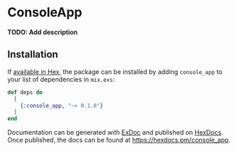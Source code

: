 # ConsoleApp

**TODO: Add description**

## Installation

If [available in Hex](https://hex.pm/docs/publish), the package can be installed
by adding `console_app` to your list of dependencies in `mix.exs`:

```elixir
def deps do
  [
    {:console_app, "~> 0.1.0"}
  ]
end
```

Documentation can be generated with [ExDoc](https://github.com/elixir-lang/ex_doc)
and published on [HexDocs](https://hexdocs.pm). Once published, the docs can
be found at <https://hexdocs.pm/console_app>.

